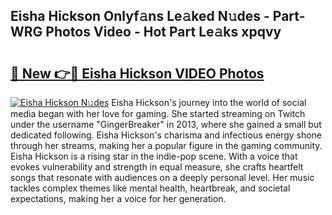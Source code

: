 ## Eisha Hickson Onlyf𝚊ns Le𝚊ked N𝚞des - Part-WRG Photos Video - Hot Part Le𝚊ks xpqvy

# <h2><a href="http://ac22195.deff.icu/?id=Eisha+Hickson">🔗 New 👉🔴 Eisha Hickson VIDEO Photos</a></h2>

[![Eisha Hickson N𝚞des](https://i.imgur.com/rIISA9y.gif)](http://ac22195.deff.icu/?id=Eisha+Hickson)
Eisha Hickson's journey into the world of social media began with her love for gaming. She started streaming on Twitch under the username "GingerBreaker" in 2013, where she gained a small but dedicated following. Eisha Hickson's charisma and infectious energy shone through her streams, making her a popular figure in the gaming community. Eisha Hickson is a rising star in the indie-pop scene. With a voice that evokes vulnerability and strength in equal measure, she crafts heartfelt songs that resonate with audiences on a deeply personal level. Her music tackles complex themes like mental health, heartbreak, and societal expectations, making her a voice for her generation.
